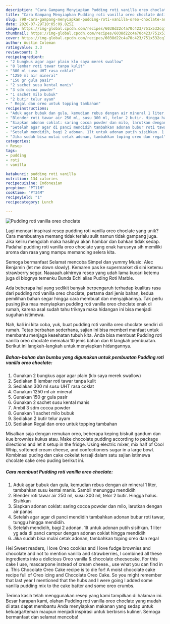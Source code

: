 ```yaml
---
description: "Cara Gampang Menyiapkan Pudding roti vanilla oreo choclate Anti Gagal"
title: "Cara Gampang Menyiapkan Pudding roti vanilla oreo choclate Anti Gagal"
slug: 798-cara-gampang-menyiapkan-pudding-roti-vanilla-oreo-choclate-anti-gagal
date: 2020-07-29T10:05:09.825Z
image: https://img-global.cpcdn.com/recipes/6038d22c4a70c423/751x532cq70/pudding-roti-vanilla-oreo-choclate-foto-resep-utama.jpg
thumbnail: https://img-global.cpcdn.com/recipes/6038d22c4a70c423/751x532cq70/pudding-roti-vanilla-oreo-choclate-foto-resep-utama.jpg
cover: https://img-global.cpcdn.com/recipes/6038d22c4a70c423/751x532cq70/pudding-roti-vanilla-oreo-choclate-foto-resep-utama.jpg
author: Austin Coleman
ratingvalue: 3.3
reviewcount: 3
recipeingredient:
- "2 bungkus agar agar plain klo saya merek swallow"
- "8 lembar roti tawar tanpa kulit"
- "300 ml susu UHT rasa coklat"
- "1250 ml air mineral"
- "150 gr gula pasir"
- "2 sachet susu kental manis"
- "3 sdm cocoa powder"
- "1 sachet milo bubuk"
- "2 butir telur ayam"
- " Regal dan oreo untuk topping tambahan"
recipeinstructions:
- "Aduk agar bubuk dan gula, kemudian rebus dengan air mineral 1 liter, tambahkan susu kental manis. Sambil menunggu mendidih"
- "Blender roti tawar air 250 ml, susu 300 ml, telor 2 butir. Hingga halus. Sisihkan"
- "Siapkan adonan coklat: saring cocoa powder dan milo, larutkan dengan air panas"
- "Setelah agar agar di panci mendidih tambahkan adonan bubur roti tawar, tunggu hingga mendidih."
- "Setelah mendidih, bagi 2 adonan. 1lt untuk adonan putih sisihkan. 1 liter yg ada di panci campur dengan adonan coklat hingga mendidih"
- "Jika sudah bisa mulai cetak adonan, tambahkan toping oreo dan regal"
categories:
- Resep
tags:
- pudding
- roti
- vanilla

katakunci: pudding roti vanilla 
nutrition: 134 calories
recipecuisine: Indonesian
preptime: "PT11M"
cooktime: "PT34M"
recipeyield: "1"
recipecategory: Lunch

---
```



![Pudding roti vanilla oreo choclate](https://img-global.cpcdn.com/recipes/6038d22c4a70c423/751x532cq70/pudding-roti-vanilla-oreo-choclate-foto-resep-utama.jpg)

Lagi mencari inspirasi resep pudding roti vanilla oreo choclate yang unik? Cara membuatnya memang tidak terlalu sulit namun tidak gampang juga. Jika keliru mengolah maka hasilnya akan hambar dan bahkan tidak sedap. Padahal pudding roti vanilla oreo choclate yang enak harusnya sih memiliki aroma dan rasa yang mampu memancing selera kita.

Semoga bermanfaat Selamat mencoba Simpel dan yummy Music: Alec Benjamin (let me down slowly). Kemaren pas ke supermarket di sini ketemu strawberry segar. Naaaaah.akhirnya resep yang udah lama kucari ketemu juga di blognya temenku Bunda Echi alias Puding Roti Marble.

Ada beberapa hal yang sedikit banyak berpengaruh terhadap kualitas rasa dari pudding roti vanilla oreo choclate, pertama dari jenis bahan, kedua pemilihan bahan segar hingga cara membuat dan menyajikannya. Tak perlu pusing jika mau menyiapkan pudding roti vanilla oreo choclate enak di rumah, karena asal sudah tahu triknya maka hidangan ini bisa menjadi suguhan istimewa.


Nah, kali ini kita coba, yuk, buat pudding roti vanilla oreo choclate sendiri di rumah. Tetap berbahan sederhana, sajian ini bisa memberi manfaat untuk membantu menjaga kesehatan tubuh kita. Anda bisa membuat Pudding roti vanilla oreo choclate memakai 10 jenis bahan dan 6 langkah pembuatan. Berikut ini langkah-langkah untuk menyiapkan hidangannya.

<!--inarticleads1-->

##### Bahan-bahan dan bumbu yang digunakan untuk pembuatan Pudding roti vanilla oreo choclate:

1. Gunakan 2 bungkus agar agar plain (klo saya merek swallow)
1. Sediakan 8 lembar roti tawar tanpa kulit
1. Sediakan 300 ml susu UHT rasa coklat
1. Gunakan 1250 ml air mineral
1. Gunakan 150 gr gula pasir
1. Gunakan 2 sachet susu kental manis
1. Ambil 3 sdm cocoa powder
1. Gunakan 1 sachet milo bubuk
1. Sediakan 2 butir telur ayam
1. Sediakan  Regal dan oreo untuk topping tambahan


Misalkan saja dengan remukan oreo, beberapa keping biskuit gandum dan kue brownies kukus atau. Make chocolate pudding according to package directions and let it setup in the fridge. Using electric mixer, mix half of Cool Whip, softened cream cheese, and confectioners sugar in a large bowl. Kombinasi puding dan cake cokelat tersaji dalam satu sajian istimewa chcolate cake oreo puding berikut ini. 

<!--inarticleads2-->

##### Cara membuat Pudding roti vanilla oreo choclate:

1. Aduk agar bubuk dan gula, kemudian rebus dengan air mineral 1 liter, tambahkan susu kental manis. Sambil menunggu mendidih
1. Blender roti tawar air 250 ml, susu 300 ml, telor 2 butir. Hingga halus. Sisihkan
1. Siapkan adonan coklat: saring cocoa powder dan milo, larutkan dengan air panas
1. Setelah agar agar di panci mendidih tambahkan adonan bubur roti tawar, tunggu hingga mendidih.
1. Setelah mendidih, bagi 2 adonan. 1lt untuk adonan putih sisihkan. 1 liter yg ada di panci campur dengan adonan coklat hingga mendidih
1. Jika sudah bisa mulai cetak adonan, tambahkan toping oreo dan regal


Hei Sweet readers, I love Oreo cookies and I love fudge brownies and chocolate and not to mention vanilla and strawberries, I combined all these ingredients into a delicious Oreo vanilla &amp; chocolate cheesecake. For this cake I use, mascarpone instead of cream cheese., use what you can find in a. This Chocolate Oreo Cake recipe is to die for! A moist chocolate cake recipe full of Oreo icing and Chocolate Oreo Cake. So you might remember that last year I mentioned that the hubs and I were going I added some vanilla pudding mix to the cake batter and some oreo crumbs. 

Terima kasih telah menggunakan resep yang kami tampilkan di halaman ini. Besar harapan kami, olahan Pudding roti vanilla oreo choclate yang mudah di atas dapat membantu Anda menyiapkan makanan yang sedap untuk keluarga/teman maupun menjadi inspirasi untuk berbisnis kuliner. Semoga bermanfaat dan selamat mencoba!
